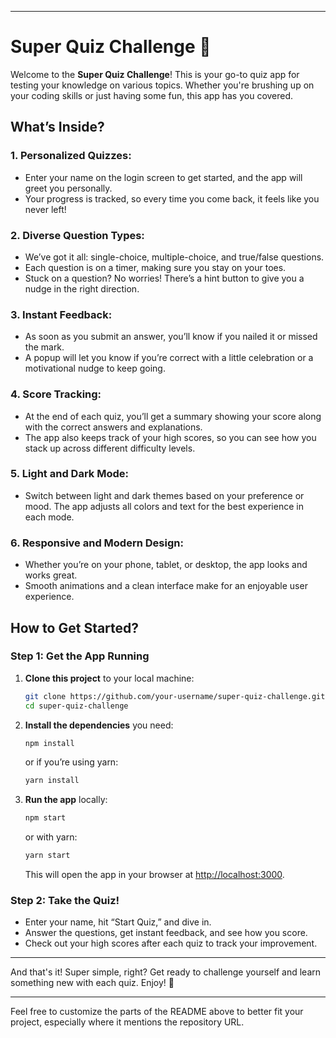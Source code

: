 
---

# Super Quiz Challenge 🚀

Welcome to the **Super Quiz Challenge**! This is your go-to quiz app for testing your knowledge on various topics. Whether you're brushing up on your coding skills or just having some fun, this app has you covered.

## What’s Inside?

### 1. **Personalized Quizzes:**
   - Enter your name on the login screen to get started, and the app will greet you personally.
   - Your progress is tracked, so every time you come back, it feels like you never left!

### 2. **Diverse Question Types:**
   - We’ve got it all: single-choice, multiple-choice, and true/false questions.
   - Each question is on a timer, making sure you stay on your toes.
   - Stuck on a question? No worries! There’s a hint button to give you a nudge in the right direction.

### 3. **Instant Feedback:**
   - As soon as you submit an answer, you’ll know if you nailed it or missed the mark.
   - A popup will let you know if you’re correct with a little celebration or a motivational nudge to keep going.

### 4. **Score Tracking:**
   - At the end of each quiz, you’ll get a summary showing your score along with the correct answers and explanations.
   - The app also keeps track of your high scores, so you can see how you stack up across different difficulty levels.

### 5. **Light and Dark Mode:**
   - Switch between light and dark themes based on your preference or mood. The app adjusts all colors and text for the best experience in each mode.

### 6. **Responsive and Modern Design:**
   - Whether you’re on your phone, tablet, or desktop, the app looks and works great.
   - Smooth animations and a clean interface make for an enjoyable user experience.

## How to Get Started?

### Step 1: Get the App Running

1. **Clone this project** to your local machine:

   ```bash
   git clone https://github.com/your-username/super-quiz-challenge.git
   cd super-quiz-challenge
   ```

2. **Install the dependencies** you need:

   ```bash
   npm install
   ```
   or if you’re using yarn:

   ```bash
   yarn install
   ```

3. **Run the app** locally:

   ```bash
   npm start
   ```
   or with yarn:

   ```bash
   yarn start
   ```

   This will open the app in your browser at [http://localhost:3000](http://localhost:3000).

### Step 2: Take the Quiz!

- Enter your name, hit “Start Quiz,” and dive in.
- Answer the questions, get instant feedback, and see how you score.
- Check out your high scores after each quiz to track your improvement.

---

And that's it! Super simple, right? Get ready to challenge yourself and learn something new with each quiz. Enjoy! 🎉

---

Feel free to customize the parts of the README above to better fit your project, especially where it mentions the repository URL.